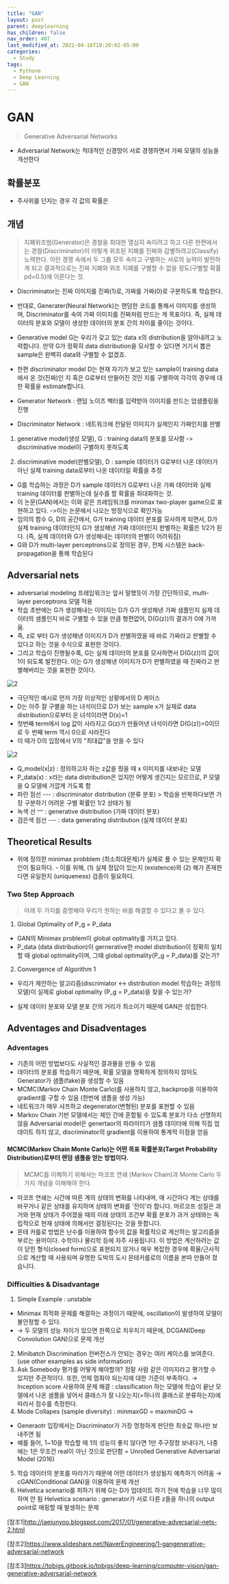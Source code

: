 ```yaml
---
title: "GAN"
layout: post
parent: deeplearning
has_children: false
nav_order: 407
last_modified_at: 2021-04-16T18:20:02-05:00
categories:
  - Study
tags:
  - Pythone
  - Deep Learning
  - GAN
---
```



# GAN

> Generative Adversarial Networks
- Adversarial Network는 적대적인 신경망이 서로 경쟁하면서 가짜 모델의 성능을 개선한다

## 확률분포

- 주사위를 던지는 경우
각 값의 확률은 

## 개념

>지폐위조범(Generator)은 경찰을 최대한 열심히 속이려고 하고 다른 한편에서는 경찰(Discriminator)이 이렇게 위조된 지폐를 진짜와 감별하려고(Classify) 노력한다.
이런 경쟁 속에서 두 그룹 모두 속이고 구별하는 서로의 능력이 발전하게 되고 결과적으로는 진짜 지폐와 위조 지폐를 구별할 수 없을 정도(구별할 확률 pd=0.5)에 이른다는 것.

- Discriminator는 진짜 이미지를 진짜(1)로, 가짜를 가짜(0)로 구분하도록 학습한다. 
- 반대로, Generater(Neural Network)는 랜덤한 코드를 통해서 이미지를 생성하며, Discriminator를 속여 가짜 이미지를 진짜처럼 만드는 게 목표이다. 즉, 실제 데이터의 분포와 모델이 생성한 데이터의 분포 간의 차이를 줄이는 것이다.

 - Generative model G는 우리가 갖고 있는 data x의 distribution을 알아내려고 노력합니다. 만약 G가 정확히 data distribution을 모사할 수 있다면 거기서 뽑은 sample은 완벽히 data와 구별할 수 없겠죠.
- 한편 discriminator model D는 현재 자기가 보고 있는 sample이 training data에서 온 것(진짜)인 지 혹은 G로부터 만들어진 것인 지를 구별하여 각각의 경우에 대한 확률을 estimate합니다.

- Generator Network : 랜덤 노이즈 벡터를 입력받아 이미지를 만드는 업샘플링을 진행 
- Discriminator Network : 네트워크에 전달된 이미지가 실제인지 가짜인지를 판별

1) generative model(생성 모델), G : training data의 분포를 모사함 -> discriminative model이 구별하지 못하도록

2) discriminative model(판별모델), D : sample 데이터가 G로부터 나온 데이터가 아닌 실제 training data로부터 나온 데이터일 확률을 추정

- G를 학습하는 과정은 D가 sample 데이터가 G로부터 나온 가짜 데이터와 실제 training 데이터를 판별하는데 실수를 할 확률을 최대화하는 것.
- 이 논문(GAN)에서는 이와 같은 프레임워크를 minimax two-player game으로 표현하고 있다. ->이는 논문에서 나오는 방정식으로 확인가능
- 임의의 함수 G, D의 공간에서, G가 training 데이터 분포를 모사하게 되면서, D가 실제 training 데이터인지 G가 생성해낸 가짜 데이터인지 판별하는 확률은 1/2가 된다. (즉, 실제 데이터와 G가 생성해내는 데이터의 판별이 어려워짐)
- G와 D가 multi-layer perceptrons으로 정의된 경우, 전체 시스템은 back-propagation을 통해 학습된다

## Adversarial nets

- adversarial modeling 프레임워크는 앞서 말했듯이 가장 간단하므로, multi-layer perceptrons 모델 적용
- 학습 초반에는 G가 생성해내는 이미지는 D가 G가 생성해낸 가짜 샘플인지 실제 데이터의 샘플인지 바로 구별할 수 있을 만큼 형편없어, D(G(z))의 결과가 0에 가까움. 
- 즉, z로 부터 G가 생성해낸 이미지가 D가 판별하였을 때 바로 가짜라고 판별할 수 있다고 하는 것을 수식으로 표현한 것이다. 
- 그리고 학습이 진행될수록, G는 실제 데이터의 분포를 모사하면서 D(G(z))의 값이 1이 되도록 발전한다. 이는 G가 생성해낸 이미지가 D가 판별하였을 때 진짜라고 판별해버리는 것을 표현한 것이다.

![2](../../../assets/images/sc2021-04-25-210256.png)

- 극단적인 예시로 먼저 가장 이상적인 상황에서의 D 케이스
- D는 아주 잘 구별을 하는 녀석이므로 D가 보는 sample x가 실제로 data distribution으로부터 온 녀석이라면 D(x)=1
- 첫번째 term에서 log 값이 사라지고 G(z)가 만들어낸 녀석이라면 D(G(z))=0이므로 두 번째 term 역시 0으로 사라진다
- 이 때가 D의 입장에서 V의 "최대값"을 얻을 수 있다

![2](../../../assets/images/sc2021-04-25-210257.png)

- Q_model(x|z) : 정의하고자 하는 z값을 줬을 때 x 이미지를 내보내는 모델
- P_data(x) : x라는 data distribution은 있지만 어떻게 생긴지는 모르므로, P 모델을 Q 모델에 가깝게 가도록 함
- 파란 점선 ---  : discriminator distribution (분류 분포) > 학습을 반복하다보면 가장 구분하기 어려운 구별 확률인 1/2 상태가 됨
- 녹색 선 ⎻ : generative distribution (가짜 데이터 분포)
- 검은색 점선 --- : data generating distribution (실제 데이터 분포)

## Theoretical Results

- 위에 정의한 minimax probblem (최소최대문제)가 실제로 풀 수 있는 문제인지 확인이 필요하다. - 이를 위해, (1) 실제 정답이 있는지 (existence)와 (2) 해가 존재한다면 유일한지 (uniqueness) 검증이 필요하다.

### Two Step Approach
> 아래 두 가지를 증명해야 우리가 원하는 바를 해결할 수 있다고 볼 수 있다.

1. Global Optimality of P_g = P_data
- GAN의 Minimax problem이 global optimality를 가지고 있다.
- P_data (data distribution)이 gernerative한 model distribution이 정확히 일치할 때 global optimality이며, 그때 global optimality(P_g = P_data)를 갖는가?

2. Convergence of Algorithm 1
- 우리가 제안하는 알고리즘(discrimiator <-> distribution model 학습하는 과정의 모델)이 실제로 global optimality (P_g = P_data)을 찾을 수 있는가?

- 실제 데이터 분포와 모델 분포 간의 거리가 최소이기 때문에 GAN은 성립한다. 

## Adventages and Disadventages

### Adventages
- 기존의 어떤 방법보다도 사실적인 결과물을 만들 수 있음
- 데이터의 분포를 학습하기 때문에, 확률 모델을 명확하게 정의하지 않아도 Generator가 샘플(fake)을 생성할 수 있음
 - MCMC(Markov Chain Monte Carlo)를 사용하지 않고, backprop을 이용하여 gradient를 구할 수 있음 (한번에 샘플을 생성 가능)
- 네트워크가 매우 샤프하고 degenerator(변형된) 분포를 표현할 수 있음
- Markov Chain 기반 모델에서는 체인 간에 혼합될 수 있도록 분포가 다소 선명하지 않음
Adversarial model은 genertaor의 파라미터가 샘플 데이터에 의해 직접 업데이트 하지 않고, discriminator의 gradient를 이용하여 통계적 이점을 얻음

#### MCMC(Markov Chain Monte Carlo)는 어떤 목표 확률분포(Target Probability Distribution)로부터 랜덤 샘플을 얻는 방법이다.

> MCMC를 이해하기 위해서는 마코프 연쇄 (Markov Chain)과 Monte Carlo 두가지 개념을 이해해야 한다.

- 마코프 연쇄는 시간에 따른 계의 상태의 변화를 나타내며, 매 시간마다 계는 상태를 바꾸거나 같은 상태를 유지하며 상태의 변화를 '전이'라 합니다. 마르코프 성질은 과거와 현재 상태가 주어졌을 때의 미래 상태의 조건부 확률 분포가 과거 상태와는 독립적으로 현재 상태에 의해서만 결정된다는 것을 뜻합니다.
- 몬테 카를로 방법은 난수를 이용하여 함수의 값을 확률적으로 계산하는 알고리즘을 부르는 용어이다. 수학이나 물리학 등에 자주 사용됩니다. 이 방법은 계산하려는 값이 닫힌 형식(closed form)으로 표현되지 않거나 매우 복잡한 경우에 확율/근사적으로 계산할 때 사용되며 유명한 도박의 도시 몬테카를로의 이름을 본따 만들어 졌습니다.

### Difficulties & Disadvantage

1. Simple Example : unstable
- Minimax 최적화 문제를 해결하는 과정이기 때문에, oscillation이 발생하여 모델이 불안정할 수 있다.
- → 두 모델의 성능 차이가 있으면 한쪽으로 치우치기 때문에, DCGAN(Deep Convolution GAN)으로 문제 개선
2. Minibatch Discrimination 
컨버전스가 안되는 경우는 여러 케이스를 보여준다. (use other examples as side information)
3. Ask Somebody
평가를 어떻게 해야할까? 정말 사람 같은 이미지라고 평가할 수 있지만 주관적이다. 또한, 언제 멈춰야 되는지에 대한 기준이 부족하다.
→ Inception score 사용하여 문제 해결 
: classification 하는 모델에 학습이 끝난 모델에서 나온 샘플을 넣어서 클래스가 잘 나오는지(=하나의 클래스로 분류하는지)에 따라서 점수를 측정한다.
4. Mode Collapes (sample diversity)
: minmaxGD = maxminDG ->
- Generaotr 입장에서는 Discriminator가 가장 멍청하게 판단한 최솟값 하나만 보내주면 됨
- 예를 들어, 1~10을 학습할 때 1의 성능이 좋지 않다면 1만 주구장창 보내다가, 나중에는 1은 무조건 real이 아닌 것으로 판단함
= Unrolled Generative Adversarial Model (2016)
5. 학습 데이터의 분포를 따라가기 때문에 어떤 데이터가 생성될지 예측하기 어려움
→ cGAN(Conditional GAN)을 이용하여 문제 개선
66. Helvetica scenario를 피하기 위해 G는 D가 업데이트 하기 전에 학습을 너무 많이 하며 안 됨
Helvetica scenario : generator가 서로 다른 z들을 하나의 output point로 매핑할 때 발생하는 문제


[참조1]http://jaejunyoo.blogspot.com/2017/01/generative-adversarial-nets-2.html

[참조2]https://www.slideshare.net/NaverEngineering/1-gangenerative-adversarial-network

[참조3]https://tobigs.gitbook.io/tobigs/deep-learning/computer-vision/gan-generative-adversarial-network
